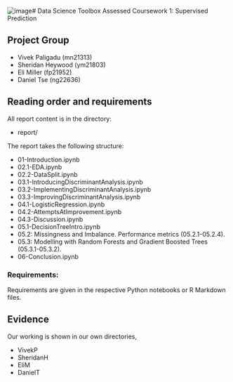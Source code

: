 ![image](https://github.com/user-attachments/assets/8ef72de0-c712-416b-a82e-b0cacdb183e2)# Data Science Toolbox Assessed Coursework 1: Supervised Prediction

## Project Group

- Vivek Paligadu (mn21313)
- Sheridan Heywood (ym21803)
- Eli Miller (fp21952)
- Daniel Tse (ng22636)

## Reading order and requirements

All report content is in the directory:

* report/

The report takes the following structure:

* 01-Introduction.ipynb
* 02.1-EDA.ipynb
* 02.2-DataSplit.ipynb
* 03.1-IntroducingDiscriminantAnalysis.ipynb
* 03.2-ImplementingDiscriminantAnalysis.ipynb
* 03.3-ImprovingDiscriminantAnalysis.ipynb
* 04.1-LogisticRegression.ipynb
* 04.2-AttemptsAtImprovement.ipynb
* 04.3-Discussion.ipynb
* 05.1-DecisionTreeIntro.ipynb
* 05.2: Missingness and Imbalance. Performance metrics (05.2.1-05.2.4).
* 05.3: Modelling with Random Forests and Gradient Boosted Trees (05.3.1-05.3.2).
* 06-Conclusion.ipynb

### Requirements:

Requirements are given in the respective Python notebooks or R Markdown files.

## Evidence

Our working is shown in our own directories,

* VivekP
* SheridanH
* EliM
* DanielT
